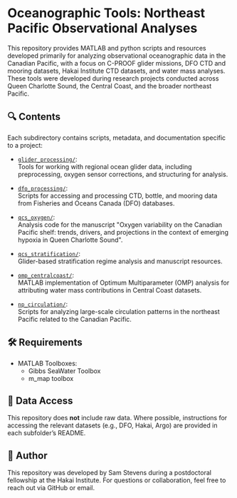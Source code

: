 # Oceanographic Tools: Northeast Pacific Observational Analyses

This repository provides MATLAB and python scripts and resources developed primarily for analyzing observational oceanographic data in the Canadian Pacific, with a focus on C-PROOF glider missions, DFO CTD and mooring datasets, Hakai Institute CTD datasets, and water mass analyses. These tools were developed during research projects conducted across Queen Charlotte Sound, the Central Coast, and the broader northeast Pacific.

## 🔍 Contents

Each subdirectory contains scripts, metadata, and documentation specific to a project:

- [`glider_processing/`](glider_processing/):  
  Tools for working with regional ocean glider data, including preprocessing, oxygen sensor corrections, and structuring for analysis.

- [`dfo_processing/`](dfo_processing/):  
  Scripts for accessing and processing CTD, bottle, and mooring data from Fisheries and Oceans Canada (DFO) databases.

- [`qcs_oxygen/`](qcs_oxygen/):  
  Analysis code for the manuscript "Oxygen variability on the Canadian Pacific shelf: trends, drivers, and projections in the context of emerging hypoxia in Queen Charlotte Sound".

- [`qcs_stratification/`](qcs_stratification/):  
  Glider-based stratification regime analysis and manuscript resources.

- [`omp_centralcoast/`](omp_centralcoast/):  
  MATLAB implementation of Optimum Multiparameter (OMP) analysis for attributing water mass contributions in Central Coast datasets.

- [`np_circulation/`](np_circulation/):  
  Scripts for analyzing large-scale circulation patterns in the northeast Pacific related to the Canadian Pacific.

## 🛠 Requirements

- MATLAB Toolboxes:
  - Gibbs SeaWater Toolbox
  - m_map toolbox

## 📂 Data Access

This repository does **not** include raw data. Where possible, instructions for accessing the relevant datasets (e.g., DFO, Hakai, Argo) are provided in each subfolder’s README.


## 👤 Author

This repository was developed by Sam Stevens during a postdoctoral fellowship at the Hakai Institute. For questions or collaboration, feel free to reach out via GitHub or email.
